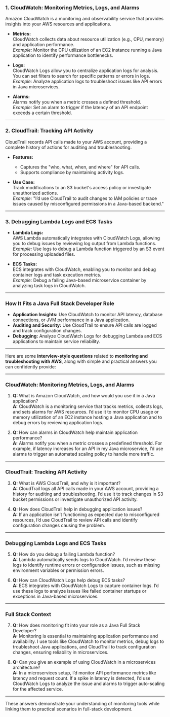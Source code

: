 
### **1. CloudWatch: Monitoring Metrics, Logs, and Alarms**
Amazon CloudWatch is a monitoring and observability service that provides insights into your AWS resources and applications.

- **Metrics:**  
  CloudWatch collects data about resource utilization (e.g., CPU, memory) and application performance.  
  *Example:* Monitor the CPU utilization of an EC2 instance running a Java application to identify performance bottlenecks.

- **Logs:**  
  CloudWatch Logs allow you to centralize application logs for analysis. You can set filters to search for specific patterns or errors in logs.  
  *Example:* Analyze application logs to troubleshoot issues like API errors in Java microservices.

- **Alarms:**  
  Alarms notify you when a metric crosses a defined threshold.  
  *Example:* Set an alarm to trigger if the latency of an API endpoint exceeds a certain threshold.

---

### **2. CloudTrail: Tracking API Activity**
CloudTrail records API calls made to your AWS account, providing a complete history of actions for auditing and troubleshooting.

- **Features:**  
  - Captures the "who, what, when, and where" for API calls.
  - Supports compliance by maintaining activity logs.
  
- **Use Case:**  
  Track modifications to an S3 bucket's access policy or investigate unauthorized actions.  
  *Example:* "I’d use CloudTrail to audit changes to IAM policies or trace issues caused by misconfigured permissions in a Java-based backend."

---

### **3. Debugging Lambda Logs and ECS Tasks**
- **Lambda Logs:**  
  AWS Lambda automatically integrates with CloudWatch Logs, allowing you to debug issues by reviewing log output from Lambda functions.  
  *Example:* Use logs to debug a Lambda function triggered by an S3 event for processing uploaded files.

- **ECS Tasks:**  
  ECS integrates with CloudWatch, enabling you to monitor and debug container logs and task execution metrics.  
  *Example:* Debug a failing Java-based microservice container by analyzing task logs in CloudWatch.

---

### **How It Fits a Java Full Stack Developer Role**
- **Application Insights:** Use CloudWatch to monitor API latency, database connections, or JVM performance in a Java application.
- **Auditing and Security:** Use CloudTrail to ensure API calls are logged and track configuration changes.
- **Debugging:** Analyze CloudWatch Logs for debugging Lambda and ECS applications to maintain service reliability.

---

Here are some **interview-style questions** related to **monitoring and troubleshooting with AWS**, along with simple and practical answers you can confidently provide:

---

### **CloudWatch: Monitoring Metrics, Logs, and Alarms**
1. **Q:** What is Amazon CloudWatch, and how would you use it in a Java application?  
   **A:** CloudWatch is a monitoring service that tracks metrics, collects logs, and sets alarms for AWS resources. I’d use it to monitor CPU usage or memory utilization of an EC2 instance hosting a Java application and to debug errors by reviewing application logs.

2. **Q:** How can alarms in CloudWatch help maintain application performance?  
   **A:** Alarms notify you when a metric crosses a predefined threshold. For example, if latency increases for an API in my Java microservice, I’d use alarms to trigger an automated scaling policy to handle more traffic.

---

### **CloudTrail: Tracking API Activity**
3. **Q:** What is AWS CloudTrail, and why is it important?  
   **A:** CloudTrail logs all API calls made in your AWS account, providing a history for auditing and troubleshooting. I’d use it to track changes in S3 bucket permissions or investigate unauthorized API activity.

4. **Q:** How does CloudTrail help in debugging application issues?  
   **A:** If an application isn’t functioning as expected due to misconfigured resources, I’d use CloudTrail to review API calls and identify configuration changes causing the problem.

---

### **Debugging Lambda Logs and ECS Tasks**
5. **Q:** How do you debug a failing Lambda function?  
   **A:** Lambda automatically sends logs to CloudWatch. I’d review these logs to identify runtime errors or configuration issues, such as missing environment variables or permission errors.

6. **Q:** How can CloudWatch Logs help debug ECS tasks?  
   **A:** ECS integrates with CloudWatch Logs to capture container logs. I’d use these logs to analyze issues like failed container startups or exceptions in Java-based microservices.

---

### **Full Stack Context**
7. **Q:** How does monitoring fit into your role as a Java Full Stack Developer?  
   **A:** Monitoring is essential to maintaining application performance and availability. I use tools like CloudWatch to monitor metrics, debug logs to troubleshoot Java applications, and CloudTrail to track configuration changes, ensuring reliability in microservices.

8. **Q:** Can you give an example of using CloudWatch in a microservices architecture?  
   **A:** In a microservices setup, I’d monitor API performance metrics like latency and request count. If a spike in latency is detected, I’d use CloudWatch Logs to analyze the issue and alarms to trigger auto-scaling for the affected service.

---

These answers demonstrate your understanding of monitoring tools while linking them to practical scenarios in full-stack development.